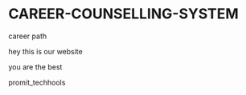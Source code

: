 # __CAREER-COUNSELLING-SYSTEM__
<P>career path</P>
<p>hey this is our website</p>
<p>you are the best</p>
<p>promit_techhools</p>
